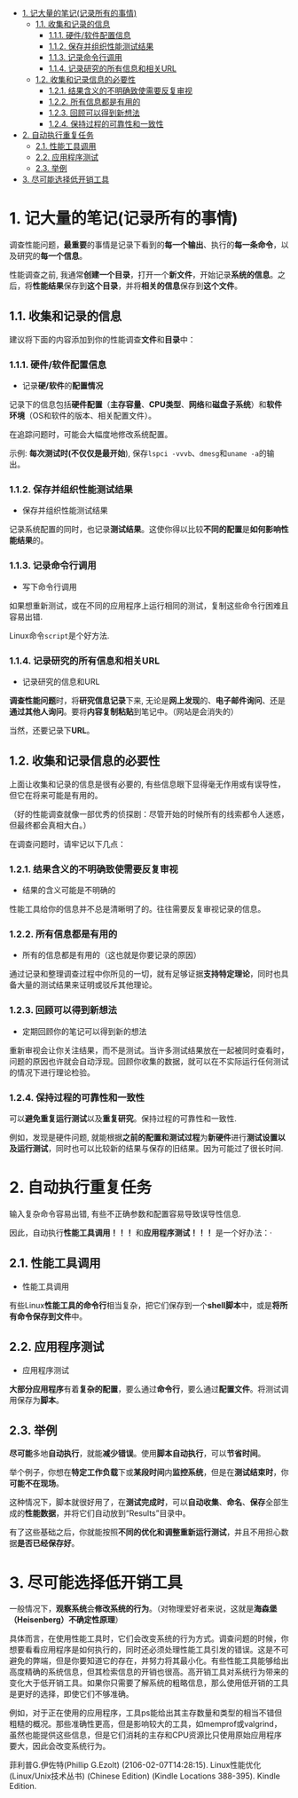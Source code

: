 
<!-- @import "[TOC]" {cmd="toc" depthFrom=1 depthTo=6 orderedList=false} -->

<!-- code_chunk_output -->

- [1. 记大量的笔记(记录所有的事情)](#1-记大量的笔记记录所有的事情)
  - [1.1. 收集和记录的信息](#11-收集和记录的信息)
    - [1.1.1. 硬件/软件配置信息](#111-硬件软件配置信息)
    - [1.1.2. 保存并组织性能测试结果](#112-保存并组织性能测试结果)
    - [1.1.3. 记录命令行调用](#113-记录命令行调用)
    - [1.1.4. 记录研究的所有信息和相关URL](#114-记录研究的所有信息和相关url)
  - [1.2. 收集和记录信息的必要性](#12-收集和记录信息的必要性)
    - [1.2.1. 结果含义的不明确致使需要反复审视](#121-结果含义的不明确致使需要反复审视)
    - [1.2.2. 所有信息都是有用的](#122-所有信息都是有用的)
    - [1.2.3. 回顾可以得到新想法](#123-回顾可以得到新想法)
    - [1.2.4. 保持过程的可靠性和一致性](#124-保持过程的可靠性和一致性)
- [2. 自动执行重复任务](#2-自动执行重复任务)
  - [2.1. 性能工具调用](#21-性能工具调用)
  - [2.2. 应用程序测试](#22-应用程序测试)
  - [2.3. 举例](#23-举例)
- [3. 尽可能选择低开销工具](#3-尽可能选择低开销工具)

<!-- /code_chunk_output -->

# 1. 记大量的笔记(记录所有的事情)

调查性能问题，**最重要**的事情是记录下看到的**每一个输出**、执行的**每一条命令**，以及研究的**每一个信息**。

性能调查之前, 我通常**创建一个目录**，打开一个**新文件**，开始记录**系统的信息**。之后，将**性能结果**保存到**这个目录**，并将**相关的信息**保存到**这个文件**。

## 1.1. 收集和记录的信息

建议将下面的内容添加到你的性能调查**文件**和**目录**中：

### 1.1.1. 硬件/软件配置信息

* 记录**硬/软件**的**配置情况** 

记录下的信息包括**硬件配置**（**主存容量**、**CPU类型**、**网络**和**磁盘子系统**）和**软件环境**（OS和软件的版本、相关配置文件）。

在追踪问题时，可能会大幅度地修改系统配置。

示例: **每次测试时(不仅仅是最开始**), 保存`lspci -vvvb`、`dmesg`和`uname -a`的输出。

### 1.1.2. 保存并组织性能测试结果

* 保存并组织性能测试结果

记录系统配置的同时，也记录**测试结果**。这使你得以比较**不同的配置**是**如何影响性能结果**的。

### 1.1.3. 记录命令行调用

* 写下命令行调用

如果想重新测试，或在不同的应用程序上运行相同的测试，复制这些命令行困难且容易出错.

Linux命令`script`是个好方法.

### 1.1.4. 记录研究的所有信息和相关URL

* 记录研究的信息和URL

**调查性能问题**时，将**研究信息记录**下来, 无论是**网上发现**的、**电子邮件询问**、还是**通过其他人询问**。要将**内容复制粘贴**到笔记中。（网站是会消失的）

当然，还要记录下**URL**。

## 1.2. 收集和记录信息的必要性

上面让收集和记录的信息是很有必要的, 有些信息眼下显得毫无作用或有误导性，但它在将来可能是有用的。

（好的性能调查就像一部优秀的侦探剧：尽管开始的时候所有的线索都令人迷惑，但最终都会真相大白。）

在调查问题时，请牢记以下几点：

### 1.2.1. 结果含义的不明确致使需要反复审视

* 结果的含义可能是不明确的

性能工具给你的信息并不总是清晰明了的。往往需要反复审视记录的信息。

### 1.2.2. 所有信息都是有用的

* 所有的信息都是有用的（这也就是你要记录的原因）

通过记录和整理调查过程中你所见的一切，就有足够证据**支持特定理论**，同时也具备大量的测试结果来证明或驳斥其他理论。

### 1.2.3. 回顾可以得到新想法

* 定期回顾你的笔记可以得到新的想法

重新审视会让你关注结果，而不是测试。当许多测试结果放在一起被同时查看时，问题的原因也许就会自动浮现。回顾你收集的数据，就可以在不实际运行任何测试的情况下进行理论检验。

### 1.2.4. 保持过程的可靠性和一致性

可以**避免重复运行测试**以及**重复研究**。保持过程的可靠性和一致性.

例如，发现是硬件问题, 就能根据**之前的配置和测试过程**为**新硬件**进行**测试设置以及运行测试**，同时也可以比较新的结果与保存的旧结果。因为可能过了很长时间. 

# 2. 自动执行重复任务

输入复杂命令容易出错, 有些不正确参数和配置容易导致误导性信息. 

因此，自动执行**性能工具调用！！！** 和**应用程序测试！！！** 是一个好办法：·

## 2.1. 性能工具调用

* 性能工具调用

有些Linux**性能工具的命令行**相当复杂，把它们保存到一个**shell脚本**中，或是**将所有命令保存到文件**中。

## 2.2. 应用程序测试

* 应用程序测试

**大部分应用程序**有着**复杂的配置**，要么通过**命令行**，要么通过**配置文件**。将测试调用保存为**脚本**。

## 2.3. 举例

**尽可能**多地**自动执行**，就能**减少错误**。使用**脚本自动执行**，可以**节省时间**。

举个例子，你想在**特定工作负载**下或**某段时间**内**监控系统**，但是在**测试结束时**，你**可能不在现场**。

这种情况下，脚本就很好用了，在**测试完成时**，可以**自动收集**、**命名**、**保存**全部生成的**性能数据**，并将它们自动放到“Results”目录中。

有了这些基础之后，你就能按照**不同的优化和调整重新运行测试**，并且不用担心数据**是否已经保存好**。

# 3. 尽可能选择低开销工具

一般情况下，**观察系统**会**修改系统的行为**。（对物理爱好者来说，这就是**海森堡（Heisenberg）不确定性原理**）

具体而言，在使用性能工具时，它们会改变系统的行为方式。调查问题的时候，你想要看看应用程序是如何执行的，同时还必须处理性能工具引发的错误。这是不可避免的弊端，但是你要知道它的存在，并努力将其最小化。有些性能工具能够给出高度精确的系统信息，但其检索信息的开销也很高。高开销工具对系统行为带来的变化大于低开销工具。如果你只需要了解系统的粗略信息，那么使用低开销的工具是更好的选择，即使它们不够准确。

例如，对于正在使用的应用程序，工具ps能给出其主存数量和类型的相当不错但粗糙的概况。那些准确性更高，但是影响较大的工具，如memprof或valgrind，虽然也能提供这些信息，但是它们消耗的主存和CPU资源比只使用原始应用程序要大，因此会改变系统行为。

菲利普G.伊佐特(Phillip G.Ezolt) (2106-02-07T14:28:15). Linux性能优化 (Linux/Unix技术丛书) (Chinese Edition) (Kindle Locations 388-395). Kindle Edition. 